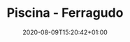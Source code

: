 ---
title: "Piscina - Ferragudo"
date: 2020-08-09T15:20:42+01:00

images: 
- img/servicos/cofragem/cofragem.jpeg
- img/servicos/cofragem/cofragem1.jpeg
- img/servicos/cofragem/cofragem3.jpeg
- img/servicos/cofragem/cofragem4.jpeg
- img/servicos/cofragem/cofragem5.jpeg
- img/servicos/cofragem/cofragem7.jpeg
- img/servicos/cofragem/cofragem8.jpeg
- img/servicos/cofragem/cofragem10.jpeg

date_to_show: "Junho 2019"
text: "You can write here details about this work."

draft: false
---